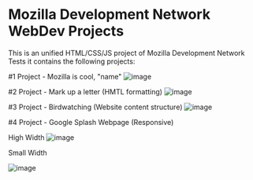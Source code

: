 # Mozilla Development Network WebDev Projects

This is an unified HTML/CSS/JS project of Mozilla Development Network Tests
it contains the following projects:

#1 Project - Mozilla is cool, "name"
![image](https://user-images.githubusercontent.com/16820351/119233255-d9183a00-bb30-11eb-8602-e81cdbad9236.png)

#2 Project - Mark up a letter (HMTL formatting)
![image](https://user-images.githubusercontent.com/16820351/119233334-2e544b80-bb31-11eb-920f-23332d8f81fa.png)


#3 Project - Birdwatching (Website content structure)
![image](https://user-images.githubusercontent.com/16820351/119233189-732bb280-bb30-11eb-9c64-49d350397718.png)

#4 Project - Google Splash Webpage (Responsive)

High Width
![image](https://user-images.githubusercontent.com/16820351/124359677-acc30380-dc2e-11eb-9cf7-79d802a8fe2a.png)


Small Width

![image](https://user-images.githubusercontent.com/16820351/124359650-89985400-dc2e-11eb-90ca-395f62443f3e.png)
